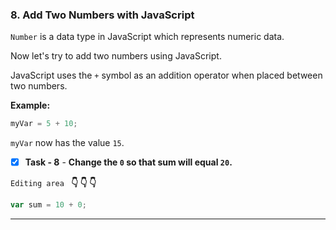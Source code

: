 ### 8. Add Two Numbers with JavaScript
`Number` is a data type in JavaScript which represents numeric data.

Now let's try to add two numbers using JavaScript.

JavaScript uses the `+` symbol as an addition operator when placed between two numbers.

**Example:**

```js
myVar = 5 + 10;
```

`myVar` now has the value `15`.


- [x] **Task - 8**  - **Change the `0` so that sum will equal `20`.**

``Editing area `` **:point_down: :point_down: :point_down:**

```js
var sum = 10 + 0;
```
*************************************************************************************
